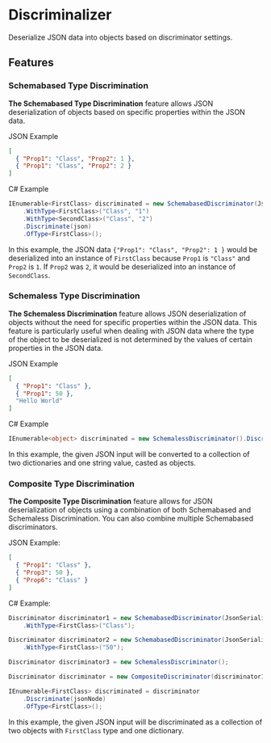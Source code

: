 # Discriminalizer

Deserialize JSON data into objects based on discriminator settings.

## Features

### Schemabased Type Discrimination

**The Schemabased Type Discrimination** feature allows JSON deserialization of objects based on specific properties
within the JSON data.

JSON Example

```json
[
  { "Prop1": "Class", "Prop2": 1 },
  { "Prop1": "Class", "Prop2": 2 }
]
```

C# Example

```csharp
IEnumerable<FirstClass> discriminated = new SchemabasedDiscriminator(JsonSerializerOptions.Default, "Prop1", "Prop2")
    .WithType<FirstClass>("Class", "1")
    .WithType<SecondClass>("Class", "2")
    .Discriminate(json)
    .OfType<FirstClass>();
```

In this example, the JSON data `{"Prop1": "Class", "Prop2": 1 }` would be deserialized into an instance of `FirstClass`
because `Prop1` is `"Class"` and `Prop2` is `1`. If `Prop2` was `2`, it would be deserialized into an instance of `SecondClass`.

### Schemaless Type Discrimination

**The Schemaless Discrimination** feature allows JSON deserialization of objects without the need for specific
properties within the
JSON data. This feature is particularly useful when dealing with JSON data where the type of the object to be
deserialized is not determined by the values of certain properties in the JSON data.

JSON Example

```json
[
  { "Prop1": "Class" },
  { "Prop1": 50 },
  "Hello World"
]
```

C# Example

```csharp
IEnumerable<object> discriminated = new SchemalessDiscriminator().Discriminate(jsonNode);
```

In this example, the given JSON input will be converted to a collection of two dictionaries and one string value,
casted as objects.

### Composite Type Discrimination

**The Composite Type Discrimination** feature allows for JSON deserialization of objects using a combination of both
Schemabased and Schemaless Discrimination. You can also combine multiple Schemabased discriminators.

JSON Example:

```json
[
  { "Prop1": "Class" },
  { "Prop3": 50 },
  { "Prop6": "Class" }
]
```

C# Example:

```csharp
Discriminator discriminator1 = new SchemabasedDiscriminator(JsonSerializerOptions.Default, "Prop1")
    .WithType<FirstClass>("Class");

Discriminator discriminator2 = new SchemabasedDiscriminator(JsonSerializerOptions.Default, "Prop3")
    .WithType<FirstClass>("50");

Discriminator discriminator3 = new SchemalessDiscriminator();

Discriminator discriminator = new CompositeDiscriminator(discriminator1, discriminator2, discriminator3);

IEnumerable<FirstClass> discriminated = discriminator
    .Discriminate(jsonNode)
    .OfType<FirstClass>();
```

In this example, the given JSON input will be discriminated as a collection of two objects with `FirstClass` type and
one dictionary.